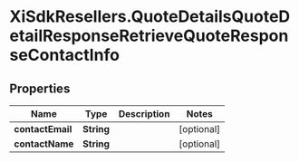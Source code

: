 # XiSdkResellers.QuoteDetailsQuoteDetailResponseRetrieveQuoteResponseContactInfo

## Properties

Name | Type | Description | Notes
------------ | ------------- | ------------- | -------------
**contactEmail** | **String** |  | [optional] 
**contactName** | **String** |  | [optional] 


